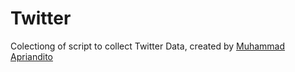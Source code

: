 # Twitter
Colectiong of script to collect Twitter Data, created by [Muhammad Apriandito](https://github.com/apriandito)

